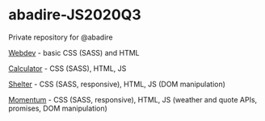 # abadire-JS2020Q3
Private repository for @abadire

[Webdev](https://rolling-scopes-school.github.io/abadire-JS2020Q3/webdev/) - basic CSS (SASS) and HTML

[Calculator](https://rolling-scopes-school.github.io/abadire-JS2020Q3/calculator/) - CSS (SASS), HTML, JS

[Shelter](https://rolling-scopes-school.github.io/abadire-JS2020Q3/shelter/pages/main/) - CSS (SASS, responsive), HTML, JS (DOM manipulation)

[Momentum](https://rolling-scopes-school.github.io/abadire-JS2020Q3/momentum/) - CSS (SASS, responsive), HTML, JS (weather and quote APIs, promises, DOM manipulation)
